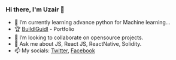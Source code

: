 ### Hi there, I'm Uzair 👋


- 🔭 I’m currently learning advance python for Machine learning...
- 🏆 [BuildlGuidl](https://buidlguidl.com/builders/0xe8CD1Ac6b04238dbFC711A6616d2F43a5d126754) - Portfolio
- 👯 I’m looking to collaborate on opensource projects. 
- 💬 Ask me about JS, React JS, ReactNative, Solidity.
- 📫 My socials: [Twitter](https://mobile.twitter.com/uzair0111), [Facebook](https://www.facebook.com/mohammed.uzair.5661/)


